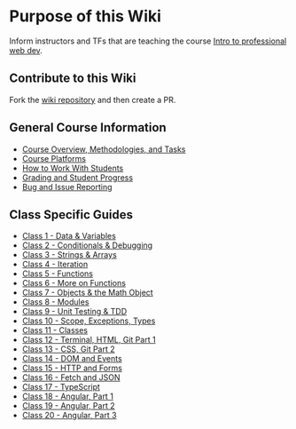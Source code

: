 # Purpose of this Wiki

Inform instructors and TFs that are teaching the course [Intro to professional web dev](https://education.launchcode.org/intro-to-professional-web-dev/).

## Contribute to this Wiki

Fork the [wiki repository](https://github.com/LaunchCodeEducation/intro-to-professional-web-dev-wiki) and then create a PR.

## General Course Information

* [Course Overview, Methodologies, and Tasks](https://github.com/LaunchCodeEducation/intro-to-professional-web-dev/wiki/Course-Overview-and-Structure)
* [Course Platforms](https://github.com/LaunchCodeEducation/intro-to-professional-web-dev/wiki/Course-Platforms)
* [How to Work With Students](https://github.com/LaunchCodeEducation/intro-to-professional-web-dev/wiki/Working-With-Students)
* [Grading and Student Progress](https://github.com/LaunchCodeEducation/intro-to-professional-web-dev/wiki/Grading-and-Student-Progress)
* [Bug and Issue Reporting](https://github.com/LaunchCodeEducation/intro-to-professional-web-dev/wiki/Course-Overview-and-Structure#Bug-and-Issue-Reporting)

## Class Specific Guides

* [Class 1 - Data & Variables](https://github.com/LaunchCodeEducation/intro-to-professional-web-dev/wiki/Class-1-(Data-&-Variables))
* [Class 2 - Conditionals & Debugging](https://github.com/LaunchCodeEducation/intro-to-professional-web-dev/wiki/Class-2-(Conditionals-&-Debugging))
* [Class 3 - Strings & Arrays](https://github.com/LaunchCodeEducation/intro-to-professional-web-dev/wiki/Class-3-(Strings-&-Arrays))
* [Class 4 - Iteration](https://github.com/LaunchCodeEducation/intro-to-professional-web-dev/wiki/Class-4-(Iteration))
* [Class 5 - Functions](https://github.com/LaunchCodeEducation/intro-to-professional-web-dev/wiki/Class-5-(Functions))
* [Class 6 - More on Functions](https://github.com/LaunchCodeEducation/intro-to-professional-web-dev/wiki/Class-6-(More-on-Functions))
* [Class 7 - Objects & the Math Object](https://github.com/LaunchCodeEducation/intro-to-professional-web-dev/wiki/Class-7-(Objects-&-Math))
* [Class 8 - Modules](https://github.com/LaunchCodeEducation/intro-to-professional-web-dev/wiki/Class-8-(Modules))
* [Class 9 - Unit Testing & TDD](https://github.com/LaunchCodeEducation/intro-to-professional-web-dev/wiki/Class-9-(Unit-Testing-&-TDD))
* [Class 10 - Scope, Exceptions, Types](https://github.com/LaunchCodeEducation/intro-to-professional-web-dev/wiki/Class-10-(Scope-Exceptions-Types))
* [Class 11 - Classes](https://github.com/LaunchCodeEducation/intro-to-professional-web-dev/wiki/Class-11-(Classes))
* [Class 12 - Terminal, HTML, Git Part 1](https://github.com/LaunchCodeEducation/intro-to-professional-web-dev/wiki/Class-12-(HTML-Git-Terminal))
* [Class 13 - CSS, Git Part 2](https://github.com/LaunchCodeEducation/intro-to-professional-web-dev/wiki/Class-13-(CSS-Git))
* [Class 14 - DOM and Events](https://github.com/LaunchCodeEducation/intro-to-professional-web-dev/wiki/Class-14-(DOM-&-Events))
* [Class 15 - HTTP and Forms](https://github.com/LaunchCodeEducation/intro-to-professional-web-dev/wiki/Class-15-(HTTP-&-Forms))
* [Class 16 - Fetch and JSON](https://github.com/LaunchCodeEducation/intro-to-professional-web-dev/wiki/Class-16-(Fetch-&-JSON))
* [Class 17 - TypeScript](https://github.com/LaunchCodeEducation/intro-to-professional-web-dev/wiki/Class-17-(TypeScript))
* [Class 18 - Angular, Part 1](https://github.com/LaunchCodeEducation/intro-to-professional-web-dev/wiki/Class-18-(Angular-Lesson-1))
* [Class 19 - Angular, Part 2](https://github.com/LaunchCodeEducation/intro-to-professional-web-dev/wiki/Class-19-(Angular-Lesson-2))
* [Class 20 - Angular, Part 3](https://github.com/LaunchCodeEducation/intro-to-professional-web-dev/wiki/Class-20-(Angular-Lesson-3))
